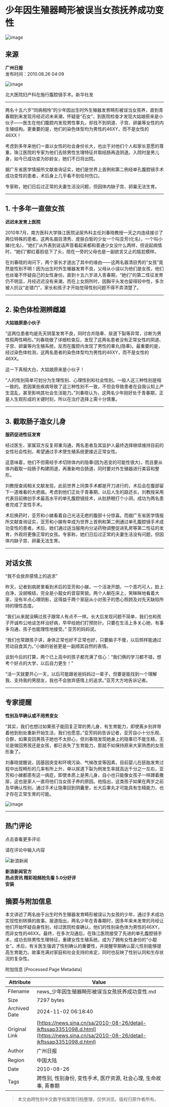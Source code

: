 # 少年因生殖器畸形被误当女孩抚养成功变性

![image](//n.sinaimg.cn/sinakd10200/360/w180h180/20230526/9235-5b764839635f7db7af4282f685456ea8.jpg)

## 来源
**广州日报**  
发布时间：2010.08.26 04:09

![image](//www.sinaimg.cn/dy/o/2010-08-26/1282766994_kpY9km.jpg)

北大医院妇产科在施行腹腔镜手术。新华社发

---

两名十五六岁“同病相怜”的少年因出生时外生殖器发育畸形被误当女孩养，直到青春期到来发现月经迟迟未来潮，怀疑是“石女”，到医院检查才发现大姑娘原来是小伙子——医生在他们腹腔内发现男性睾丸，却找不到阴道、子宫、卵巢等女性的内生殖结构。更重要的是，他们的染色体型均为男性的46XY，而不是女性的46XX！

考虑到多年来他们一直以女性的社会身份长大，也出于对他们个人和家长意愿的尊重，珠江医院的专家为他们去除男性生理特征并取结肠再造阴道。入院时是男儿身，如今已成功变为妙龄女，她们不日将出院。

据广东省医学情报所文献查询证实，她们是世界上首例和第二例经单孔腹腔镜手术成功变性的患者，术后身上几乎看不到任何伤口。

专家称，她们日后过正常的夫妻生活没问题，但因体内缺子宫、卵巢无法生育。

---

## 1. 十多年一直做女孩

**迟迟未发育上医院**  

2010年7月，南方医科大学珠江医院泌尿外科主任刘春晓教授一天之内连续接诊了两位特殊的患者。这两名眉目清秀、皮肤白皙的少女一个叫亚芳(化名)，一个叫小娣(化名)，“她们”从外表到说话声音看起来都和普通少女没什么两样，但说起病情时，“她们”都红着脸低下了头，陪在一旁的父母也是一副欲言又止的尴尬模样。

在刘春晓的询问下，两个家长才道出了其中的缘由——这两名眉清目秀的“女孩”竟然是性别不明！因为出生时外生殖器发育不良，父母从小误以为他们是女孩，他们也丝毫不怀疑自己的女性身份。直到十五六岁进入青春期，“她们”的第二性征发育仍不明显，月经迟迟没有来潮，而在上女厕所时，因胸平头发也留得较中性，多次被人抗议“走错门”，家长和孩子才开始觉得性别问题不得不弄清楚了。

---

## 2. 染色体检测辨雌雄

**大姑娘原是小伙子**  

“这两位患者均是先天阴茎发育不良，同时合并隐睾、尿道下裂等异常，诊断为男性假两性畸形。”刘春晓做了详细检查后，发现了这两名患者没有正常女性的阴道、子宫、卵巢等内生殖系统，反而在腹腔内发现了男性的睾丸(隐睾)。最重要的是，经过染色体检测，这两名患者的染色体型均为男性的46XY，而不是女性的46XX。

这一下真相大白，大姑娘原来是小伙子！

“人的性别简单可划分为生理性别、心理性别和社会性别。一般人这三种性别是相一致的。若因某些疾病导致了这三种性别不一致，不但会导致患者在自我认知上产生混乱，甚至影响其社会生活能力。”刘春晓认为，这两名少年刚好处于青春期，正是人生观形成的关键时刻，所以在治疗选择上需十分慎重。

---

## 3. 截取肠子造女儿身

**服药促进性征发育**  

经过医生、家属双方反复郑重沟通，两名患者及其监护人最终选择继续维持目前的女性社会性别，希望通过手术使生殖系统更接近正常女性。

这意味着，他们不但需经手术切除体内的隐睾(因为恶变的可能性很大)，而且要从体内截取一段肠子构建阴道，再重新吻合肠道，同时要对外生殖器进行美容和整形。

刘教授查阅相关文献发现，此前世界上同类手术都是开刀进行的，术后会在腹部留下一道难看的大疤痕。考虑到他们正处于青春期，以后人生的路还长，刘教授采用代表目前微创手术最高水平的单孔腹腔镜技术，从肚脐眼打个小洞，成功为两名患者完成了变性手术。

术后换药时，亚芳和小娣看着自己光洁无疤的腹部十分惊喜。而据广东省医学情报所文献查询证实，亚芳和小娣有幸成为世界上首例和第二例通过单孔腹腔镜手术成功变性的患者。术后，她们通过适当服用内分泌药物调整促进乳房等第二性征的发育，外观将更像正常的女孩。专家称，她们日后过正常的夫妻生活没有问题，但因体内缺子宫、卵巢无法生育。

---

## 对话女孩

“我不会放弃感情上的追求”  

昨天，记者到病房里看到术后的亚芳和小娣，一个活泼开朗，一个乖巧可人，脸上白净，没胡喉结，完全是小靓女的音容笑貌。两个人躺在床上，笑眯眯地看着大家，没有半点心理阴影，这得益于两个家庭从小对孩子的悉心照顾及对先天缺陷所持的理性态度。

“我们从来就没瞒过孩子跟常人有点不一样。长大后发现问题不简单，我们也和孩子开诚布公地谈怎样治好病，早早给她们打预防针。只要在生活上多关心她，有事多沟通，孩子也能理性地接受。” 亚芳的妈妈说。

“我们也常跟孩子讲，身体正常也好不正常也好，只要脑子不傻，以后照样能通过劳动自食其力。”小娣的爸爸更是一副顺其自然的表情。

谈到今后的打算，两个已上高中的孩子都充满了信心：“我们俩的学习都不错，想考个好点的大学，以后自力更生！”

“活一天就要开心一天，以后可能跟爸爸妈妈过一辈子，但要是能找到一个理解我、支持我的男朋友，我也不会放弃感情上的追求。”亚芳大方地告诉记者。

---

## 专家提醒

**性别及早确认或不用男变女**  

“其实，我们也想过如果孩子能回复正常的男儿身，有生育能力，即使离乡别井带着他到别处重新开始生活，我们也愿意。”亚芳妈妈告诉记者，亚芳自小十分乐观、合群，如果变回男孩子她也不太担心，但刘春晓发现她身上的隐睾已不能生精，无论是做回男孩还是女孩，都已丧失了生育能力，那就不如保持原来大家熟悉的女孩形象了。

刘春晓提醒说，因基因突变和环境污染、气候改变等因素，目前婴儿在胚胎发育过程中出现畸形的几率有所上升，单以尿道下裂为例发生率就高达千分之一左右，亚芳和小娣都患有这一病症，即使本质上是男儿身，自小也只能像女孩子一样蹲着撒尿，这也是家人一直将他们当女孩子养的原因。他指出，这类孩子如果在两岁之前及早确认性别，通过手术让隐睾回到阴囊里，长大后睾丸才可能具有生精能力，也才存在正常生育的可能。

![image](//n.sinaimg.cn/default/2fb77759/20151125/320X320.png)

---

## 热门评论 

点击查看更多评论

请在评论中输入内容

![新浪新闻](https://n.sinaimg.cn/default/80905340/20200331/sinalogo.png)

**新浪新闻官方**  
**热点资讯 精彩视频抢先看 5.0分好评**  
**安装**

## 摘要与附加信息

<!-- tcd_abstract -->
本文讲述了两名由于出生时外生殖器发育畸形被误认为女孩的少年，通过手术成功实现性别转换的故事。报道指出，两名少年在青春期时，因多年来未发育的月经让他们开始怀疑自身性别，经过医院检查确认，他们的性别染色体为男性的46XY，而非女性的46XX。最终，在多次沟通后，在珠江医院接受了先进的单孔腹腔镜手术，成功去除男性生理特征，重建女性生殖系统，成为了拥有女性身份的“小靓女”。术后，有关医生强调了性别确认的重要性，并提醒早期确认婴儿性别能够提高生育能力。故事充满对家庭和社会支持的肯定，同时也反映了性别认同和生存状况的复杂性。
<!-- tcd_abstract_end -->

附加信息 [Processed Page Metadata]

| Attribute       | Value                                  |
|-----------------|----------------------------------------|
| Filename        | news_少年因生殖器畸形被误当女孩抚养成功变性.md                             |
| Size            | 7297 bytes                           |
| Archived Date   | 2024-11-02 06:18:40                             |
| Original Link   | [https://news.sina.cn/sa/2010-08-26/detail-ikftssap3351098.d.html](https://news.sina.cn/sa/2010-08-26/detail-ikftssap3351098.d.html)                       |
| Author          | 广州日报                               |
| Region          | 中国大陆                               |
| Date            | 2010-08-26                                 |
| Tags            | 跨性别, 性别身份, 变性手术, 医疗资源, 社会心理, 生命故事, 青春期                                 |
>
> 本文由跨性别中文数字档案馆归档整理，仅供浏览。版权归原作者所有。
>